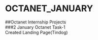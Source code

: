 # OCTANET_JANUARY
##Octanet Internship Projects 
<br>
###2 January Octanet Task-1 
<br>
Created Landing Page(Tindog)
